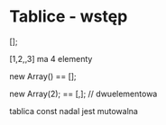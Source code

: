# Tablice - wstęp

[];

[1,2,,3] ma 4 elementy

new Array() == [];

new Array(2); == [,]; // dwuelementowa

tablica const nadal jest mutowalna
